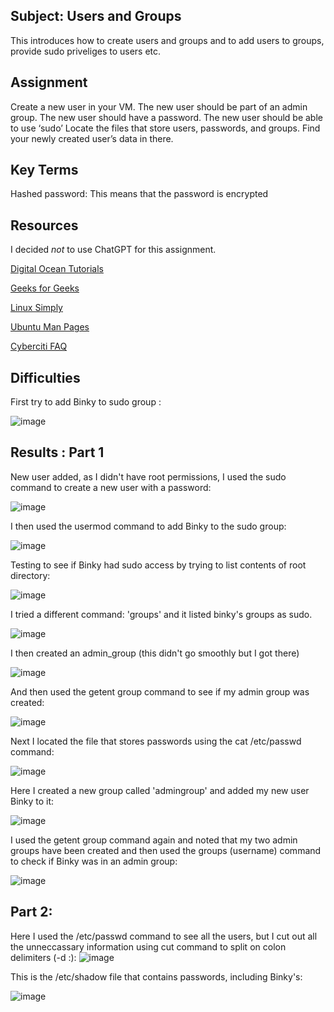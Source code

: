##  Subject: Users and Groups
This introduces how to create users and groups and to add users to groups, provide sudo priveliges to users etc.

##  Assignment
Create a new user in your VM.
The new user should be part of an admin group.
The new user should have a password.
The new user should be able to use ‘sudo’
Locate the files that store users, passwords, and groups. Find your newly created user’s data in there.

##  Key Terms

Hashed password: This means that the password is encrypted

##  Resources

I decided *not* to use ChatGPT for this assignment.

[Digital Ocean Tutorials](https://www.digitalocean.com/community/tutorials/how-to-create-a-new-sudo-enabled-user-on-ubuntu)

[Geeks for Geeks](https://www.geeksforgeeks.org/how-to-check-the-groups-a-user-belongs-to-in-linux/)

[Linux Simply](https://linuxsimply.com/ubuntu-create-group-and-add-user/)

[Ubuntu Man Pages](https://manpages.ubuntu.com/manpages/focal/en/man5/shadow.5.html)

[Cyberciti FAQ](https://www.cyberciti.biz/faq/understanding-etcshadow-file/)


##  Difficulties

First try to add Binky to sudo group :

![image](https://github.com/techgrounds/cloud-assignments-E28MS/assets/151161141/dead0c4c-f06f-4b58-ae4d-26864f724e26)


##  Results : Part 1

New user added, as I didn't have root permissions, I used the sudo command to create a new user with a password:

![image](https://github.com/techgrounds/cloud-assignments-E28MS/assets/151161141/6a9eada0-7cd3-44ae-8e61-0074d45f7d56)

I then used the usermod command to add Binky to the sudo group:

![image](https://github.com/techgrounds/cloud-assignments-E28MS/assets/151161141/dff24137-76e2-42be-8844-3821984c90aa)

Testing to see if Binky had sudo access by trying to list contents of root directory:

![image](https://github.com/techgrounds/cloud-assignments-E28MS/assets/151161141/61b07143-9116-4bac-baf2-006a03d3ddd2)

I tried a different command: 'groups' and it listed binky's groups as sudo.  

![image](https://github.com/techgrounds/cloud-assignments-E28MS/assets/151161141/960e72f2-d6ba-403e-9f49-2d72ef720fb4)

I then created an admin_group (this didn't go smoothly but I got there)

![image](https://github.com/techgrounds/cloud-assignments-E28MS/assets/151161141/0f33778d-00b6-4f5c-a766-e2660dd7686c)


And then used the getent group command to see if my admin group was created:

![image](https://github.com/techgrounds/cloud-assignments-E28MS/assets/151161141/920f5eda-5038-4c26-8b0d-eb3c9e0222f4)

Next I located the file that stores passwords using the cat /etc/passwd command:

![image](https://github.com/techgrounds/cloud-assignments-E28MS/assets/151161141/aae561b3-7f11-43c2-a270-91b49f5442cf)

Here I created a new group called 'admingroup' and added my new user Binky to it:

![image](https://github.com/techgrounds/cloud-assignments-E28MS/assets/151161141/2bd9d26b-2582-4eea-a444-83b7c582e004)

I used the getent group command again and noted that my two admin groups have been created and then used the groups (username) command to check if Binky was in an admin group:

![image](https://github.com/techgrounds/cloud-assignments-E28MS/assets/151161141/a3a3f636-1fee-4730-aaef-7a1bb05adad3)

## Part 2:

Here I used the /etc/passwd command to see all the users, but I cut out all the unneccassary information using 
cut command to split on colon delimiters (-d :):
![image](https://github.com/techgrounds/cloud-assignments-E28MS/assets/151161141/d4c75e19-1f76-45bb-8edf-a5a4863fb7f7)

This is the /etc/shadow file that contains passwords, including Binky's:

![image](https://github.com/techgrounds/cloud-assignments-E28MS/assets/151161141/1feb3960-8221-4212-ab17-90efa1ead1bc)












